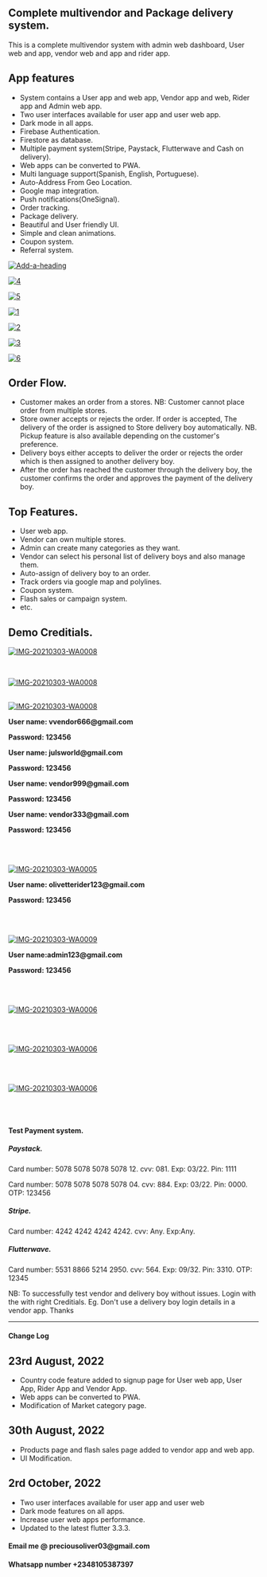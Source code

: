 <html>
   <body>
      <h2>Complete multivendor and Package delivery system.</h2>
      <p>
         This is a complete multivendor system with admin web dashboard, User web and app, vendor web and app and rider
         app.
      <h2>App features</h2>
      <ul>
         <li>
            System contains a User app and web app, Vendor app and web, Rider app and Admin web app.
         </li>
         <li>
            Two user interfaces available for user app and user web app.
         </li>
         <li>
            Dark mode in all apps.
         </li>
         <li>
            Firebase Authentication.
         </li>
         <li>
            Firestore as database.
         </li>
         <li>
            Multiple payment system(Stripe, Paystack, Flutterwave and Cash on delivery).
         </li>
         <li>
            Web apps can be converted to PWA.
         </li>
         <li>
            Multi language support(Spanish, English, Portuguese).
         </li>
         <li>
            Auto-Address From Geo Location.
         </li>
         <li>
            Google map integration.
         </li>
         <li>
            Push notifications(OneSignal).
         </li>
         <li>
            Order tracking.
         </li>
         <li>
            Package delivery.
         </li>
         <li>
            Beautiful and User friendly UI.
         </li>
         <li>
            Simple and clean animations.
         </li>
         <li>
            Coupon system.
         </li>
         <li>
            Referral system.
         </li>
      </ul>
      <p>
         <a href="https://ibb.co/q9QySf6"><img src="https://i.ibb.co/CvG1cZL/Add-a-heading.png" alt="Add-a-heading"
            border="0"></a>
      </p>
      <p>
         <a href="https://ibb.co/QDFS8qM"><img src="https://i.ibb.co/tLMjZND/4.png" alt="4" border="0"></a>
      </p>
      <p>
         <a href="https://ibb.co/XWRqhCf"><img src="https://i.ibb.co/JcJ9fsW/5.png" alt="5" border="0"></a>
      </p>
      <p>
         <a href="https://ibb.co/T46QKMf"><img src="https://i.ibb.co/PcK2TGL/1.png" alt="1" border="0"></a>
      </p>
      <p>
         <a href="https://ibb.co/dKC2y43"><img src="https://i.ibb.co/j40MFkx/2.png" alt="2" border="0"></a>
      </p>
      <p>
         <a href="https://ibb.co/fr0q62P"><img src="https://i.ibb.co/F87mZKj/3.png" alt="3" border="0"></a>
      </p>
      <p>
         <a href="https://ibb.co/r5hmYFd"><img src="https://i.ibb.co/44L7zK1/6.png" alt="6" border="0"></a>
      </p>
      <h2>Order Flow.</h2>
      <ul>
         <li>
            Customer makes an order from a stores. NB: Customer cannot place order from multiple stores.
         </li>
         <li>
            Store owner accepts or rejects the order. If order is accepted, The delivery of the order is assigned to
            Store delivery boy automatically. NB. Pickup feature is also available depending on the customer's
            preference.
         </li>
         <li>
            Delivery boys either accepts to deliver the order or rejects the order which is then assigned to another
            delivery boy.
         </li>
         <li>
            After the order has reached the customer through the delivery boy, the customer confirms the order and
            approves the payment of the delivery boy.
         </li>
      </ul>
      <h2>Top Features.</h2>
      <ul>
         <li>
            User web app.
         </li>
         <li>
            Vendor can own multiple stores.
         </li>
         <li>
            Admin can create many categories as they want.
         </li>
         <li>
            Vendor can select his personal list of delivery boys and also manage them.
         </li>
         <li>
            Auto-assign of delivery boy to an order.
         </li>
         <li>
            Track orders via google map and polylines.
         </li>
         <li>
            Coupon system.
         </li>
         <li>
            Flash sales or campaign system.
         </li>
         <li>
            etc.
         </li>
      </ul>
      <h2>
         Demo Creditials.
      </h2>
      <p>
         <a target="_blank"
            href="https://drive.google.com/file/d/14WXMJySNcmzxbnmUPi9u6f9cQJP-BSAH/view?usp=sharing"><img
            src="https://i.ibb.co/bQTVN9b/1.png" alt="IMG-20210303-WA0008" border="0"></a>
      </p>
      <br>
      <p>
         <a target="_blank"
            href="https://drive.google.com/file/d/1pTVdFPznKpbdj86N312ETFFfINQzPZZj/view?usp=sharing"><img
            src="https://i.ibb.co/bFRZD2F/2.png" alt="IMG-20210303-WA0008" border="0"></a>
      </p>
      <br>
      <a target="_blank" href="https://drive.google.com/file/d/1puJH5Ld7O0Hd3ztm45KXAg6rJDnXYk15/view?usp=sharing"><img
         src="https://i.ibb.co/3CZg3bH/2.jpg" alt="IMG-20210303-WA0008" border="0"></a>
      <p style="font-weight: bold">
         User name: vvendor666@gmail.com
      </p>
      <p style="font-weight: bold">
         Password: 123456
      </p>
      <p style="font-weight: bold">
         User name: julsworld@gmail.com
      </p>
      <p style="font-weight: bold">
         Password: 123456
      </p>
      <p style="font-weight: bold">
         User name: vendor999@gmail.com
      </p>
      <p style="font-weight: bold">
         Password: 123456
      </p>
      <p style="font-weight: bold">
         User name: vendor333@gmail.com
      </p>
      <p style="font-weight: bold">
         Password: 123456
      </p>
      <br>
      <br>
      <p>
         <a target="_blank"
            href="https://drive.google.com/file/d/17fJpFyn2eWK_b8dvBKB-UVCeyTUS8_5-/view?usp=sharing"><img
            src="https://i.ibb.co/dj30QxX/3.jpg" alt="IMG-20210303-WA0005" border="0"></a>
      </p>
      <p style="font-weight: bold">
         User name: olivetterider123@gmail.com
      </p>
      <p style="font-weight: bold">
         Password: 123456
      </p>
      <br>
      <br>
      <p>
         <a target="_blank" href="https://olivette-admin.web.app/"><img src="https://i.ibb.co/WxM4bTS/4.jpg"
            alt="IMG-20210303-WA0009" border="0"></a>
      </p>
      <p style="font-weight: bold">
         User name:admin123@gmail.com
      </p>
      <p style="font-weight: bold">
         Password: 123456
      </p>
      <br>
      <br>
      <p>
         <a target="_blank" href="https://olivette-market.web.app"><img src="https://i.ibb.co/dfBQDq2/4.png"
            alt="IMG-20210303-WA0006" border="0"></a>
      </p>
      <br>
      <br>
      <p>
         <a target="_blank" href="https://olivette-market-new.web.app"><img src="https://i.ibb.co/yg871V9/3.png"
            alt="IMG-20210303-WA0006" border="0"></a>
      </p>
      <br>
      <br>
      <p>
         <a target="_blank" href="https://olivette-market-vendor.web.app"><img src="https://i.ibb.co/hZH3xnY/6.jpg"
            alt="IMG-20210303-WA0006" border="0"></a>
      </p>
      <br>
      <br>
      </p>
      <h4>
         Test Payment system.
      </h4>
      <h5>
         Paystack.
      </h5>
      <p>
         Card number: 5078 5078 5078 5078 12. cvv: 081. Exp: 03/22. Pin: 1111
      </p>
      <p>
         Card number: 5078 5078 5078 5078 04. cvv: 884. Exp: 03/22. Pin: 0000. OTP: 123456
      </p>
      <h5>
         Stripe.
      </h5>
      <p>
         Card number: 4242 4242 4242 4242. cvv: Any. Exp:Any.
      </p>
      <h5>
         Flutterwave.
      </h5>
      <p>
         Card number: 5531 8866 5214 2950. cvv: 564. Exp: 09/32. Pin: 3310.
         OTP: 12345
      </p>
      <p>
         NB: To successfully test vendor and delivery boy without issues. Login with the with right Creditials. Eg. Don't
         use a delivery boy login details in a vendor app. Thanks
      </p>
      <hr>
      <h4>Change Log</h4>
      <h2>23rd August, 2022</h2>
      <ul>
         <li>Country code feature added to signup page for User web app, User App, Rider App and Vendor App.</li>
         <li>Web apps can be converted to PWA.</li>
         <li>Modification of Market category page.</li>
      </ul>
      <h2>30th August, 2022</h2>
      <ul>
         <li>Products page and flash sales page added to vendor app and web app.</li>
         <li>UI Modification.</li>
      </ul>
      <h2>2rd October, 2022</h2>
      <ul>
         <li>Two user interfaces available for user app and user web</li>
         <li>Dark mode features on all apps.</li>
         <li>Increase user web apps performance.</li>
         <li>Updated to the latest flutter 3.3.3.</li>
      </ul>
      <h4>Email me @ preciousoliver03@gmail.com</h4>
      <h4>Whatsapp number +2348105387397</h4>
   </body>
</html>
